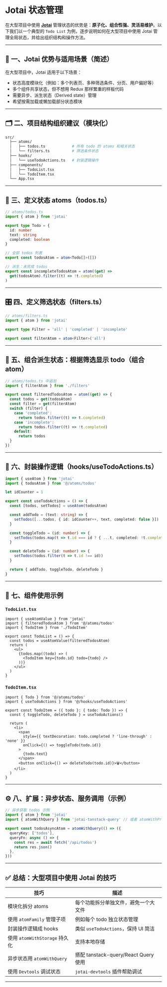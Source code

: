 # Jotai 状态管理
在大型项目中使用 [**Jotai**](https://jotai.org/) 管理状态的优势是：**原子化、组合性强、灵活易维护**。以下我们以一个典型的 `Todo List` 为例，逐步说明如何在大型项目中使用 Jotai 管理全局状态，并给出组织结构和操作方法。

---

## 🧠 一、Jotai 优势与适用场景（简述）

在大型项目中，Jotai 适用于以下场景：

* 状态高度模块化（例如：多个列表页、多种筛选条件、分页、用户偏好等）
* 多个组件共享状态，但不想用 Redux 那样繁重的样板代码
* 需要异步、派生状态（Derived state）管理
* 希望按需加载或懒加载部分状态模块

---

## 🗂️ 二、项目结构组织建议（模块化）

```bash
src/
  ├── atoms/
  │   ├── todos.ts            # 所有 todo 的 atoms 和相关状态
  │   └── filters.ts          # 筛选条件状态
  ├── hooks/
  │   └── useTodoActions.ts   # 封装逻辑操作
  ├── components/
  │   ├── TodoList.tsx
  │   └── TodoItem.tsx
  └── App.tsx
```

---

## 🧩 三、定义状态 atoms（todos.ts）

```ts
// atoms/todos.ts
import { atom } from 'jotai'

export type Todo = {
  id: number
  text: string
  completed: boolean
}

// 全部 todos 列表
export const todosAtom = atom<Todo[]>([])

// 派生：未完成 todos
export const incompleteTodosAtom = atom((get) =>
  get(todosAtom).filter((t) => !t.completed)
)
```

---

## 🎛️ 四、定义筛选状态（filters.ts）

```ts
// atoms/filters.ts
import { atom } from 'jotai'

export type Filter = 'all' | 'completed' | 'incomplete'

export const filterAtom = atom<Filter>('all')
```

---

## 🧮 五、组合派生状态：根据筛选显示 todo（组合 atom）

```ts
// atoms/todos.ts 中追加
import { filterAtom } from './filters'

export const filteredTodosAtom = atom((get) => {
  const todos = get(todosAtom)
  const filter = get(filterAtom)
  switch (filter) {
    case 'completed':
      return todos.filter((t) => t.completed)
    case 'incomplete':
      return todos.filter((t) => !t.completed)
    default:
      return todos
  }
})
```

---

## 🧰 六、封装操作逻辑（hooks/useTodoActions.ts）

```ts
import { useAtom } from 'jotai'
import { todosAtom } from '@/atoms/todos'

let idCounter = 1

export const useTodoActions = () => {
  const [todos, setTodos] = useAtom(todosAtom)

  const addTodo = (text: string) => {
    setTodos([...todos, { id: idCounter++, text, completed: false }])
  }

  const toggleTodo = (id: number) => {
    setTodos(todos.map(t => t.id === id ? { ...t, completed: !t.completed } : t))
  }

  const deleteTodo = (id: number) => {
    setTodos(todos.filter(t => t.id !== id))
  }

  return { addTodo, toggleTodo, deleteTodo }
}
```

---

## 🧱 七、组件使用示例

### `TodoList.tsx`

```tsx
import { useAtomValue } from 'jotai'
import { filteredTodosAtom } from '@/atoms/todos'
import { TodoItem } from './TodoItem'

export const TodoList = () => {
  const todos = useAtomValue(filteredTodosAtom)
  return (
    <ul>
      {todos.map((todo) => (
        <TodoItem key={todo.id} todo={todo} />
      ))}
    </ul>
  )
}
```

### `TodoItem.tsx`

```tsx
import { Todo } from '@/atoms/todos'
import { useTodoActions } from '@/hooks/useTodoActions'

export const TodoItem = ({ todo }: { todo: Todo }) => {
  const { toggleTodo, deleteTodo } = useTodoActions()

  return (
    <li>
      <span
        style={{ textDecoration: todo.completed ? 'line-through' : 'none' }}
        onClick={() => toggleTodo(todo.id)}
      >
        {todo.text}
      </span>
      <button onClick={() => deleteTodo(todo.id)}>🗑</button>
    </li>
  )
}
```

---

## ⚙️ 八、扩展：异步状态、服务调用（示例）

```ts
// 异步获取 todos 示例
import { atom } from 'jotai'
import { atomWithQuery } from 'jotai-tanstack-query' // 或者 atomWithPromise

export const todosAsyncAtom = atomWithQuery(() => ({
  queryKey: ['todos'],
  queryFn: async () => {
    const res = await fetch('/api/todos')
    return res.json()
  },
}))
```

---

## ✅ 总结：大型项目中使用 Jotai 的技巧

| 技巧                       | 描述                               |
| ------------------------ | -------------------------------- |
| 模块化拆分 atoms              | 每个功能拆分单独文件，避免一个大文件               |
| 使用 `atomFamily` 管理子项     | 例如每个 todo 独立状态管理                 |
| 封装操作逻辑成 hooks            | 类似 `useTodoActions`，保持 UI 简洁     |
| 使用 `atomWithStorage` 持久化 | 支持本地存储                           |
| 异步状态用 `atomWithQuery`    | 搭配 tanstack-query/React Query 使用 |
| 使用 `Devtools` 调试状态       | `jotai-devtools` 插件帮助调试          |

---
